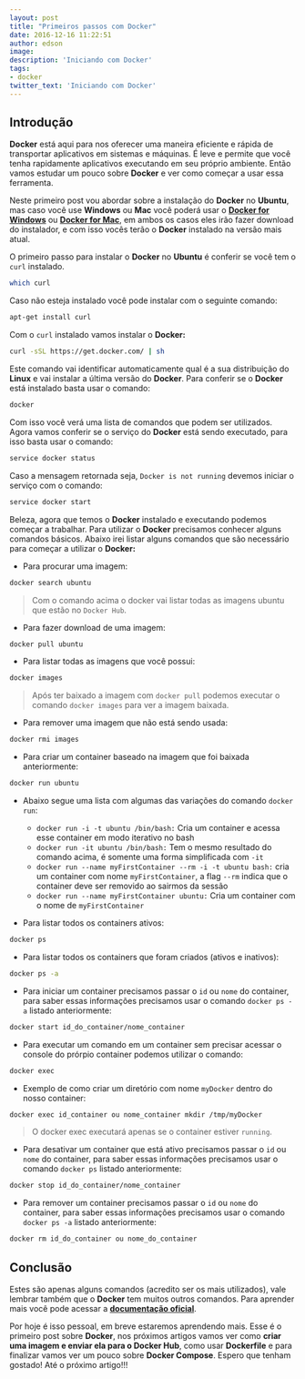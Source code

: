 ```yaml
---
layout: post
title: "Primeiros passos com Docker"
date: 2016-12-16 11:22:51
author: edson
image:
description: 'Iniciando com Docker'
tags:
- docker
twitter_text: 'Iniciando com Docker'
---
```


## Introdução

**Docker** está aqui para nos oferecer uma maneira eficiente e rápida de transportar aplicativos em sistemas e máquinas. É leve e permite que você tenha rapidamente aplicativos executando em seu próprio ambiente. Então vamos estudar um pouco sobre **Docker** e ver como começar a usar essa ferramenta.

Neste primeiro post vou abordar sobre a instalação do **Docker** no **Ubuntu**, mas caso você use **Windows** ou **Mac** você poderá
usar o **[Docker for Windows](http://www.docker.com/products/docker#/windows)** ou
**[Docker for Mac](https://www.docker.com/products/docker#/mac)**, em ambos os casos eles irão fazer download do instalador, e com isso vocês terão o **Docker** instalado na versão mais atual.

O primeiro passo para instalar o **Docker** no **Ubuntu** é conferir se você tem o `curl` instalado.

```bash
which curl
```

Caso não esteja instalado você pode instalar com o seguinte comando:

```bash
apt-get install curl
```

Com o `curl` instalado vamos instalar o **Docker:**

```bash
curl -sSL https://get.docker.com/ | sh
```

Este comando vai identificar automaticamente qual é a sua distribuição do **Linux** e vai instalar a última versão do **Docker**.
Para conferir se o **Docker** está instalado basta usar o comando:

```bash
docker
```

Com isso você verá uma lista de comandos que podem ser utilizados. Agora vamos conferir se o serviço do **Docker** está sendo executado,
para isso basta usar o comando:

```bash
service docker status
```

Caso a mensagem retornada seja, `Docker is not running` devemos iniciar o serviço com o comando:

```bash
service docker start
```

Beleza, agora que temos o **Docker** instalado e executando podemos começar a trabalhar. Para utilizar o **Docker** precisamos conhecer alguns comandos básicos. Abaixo irei listar alguns comandos que são necessário para começar a utilizar o **Docker:**

- Para procurar uma imagem:

```bash
docker search ubuntu
```

> Com o comando acima o docker vai listar todas as imagens ubuntu que estão no `Docker Hub`.

- Para fazer download de uma imagem:

```bash
docker pull ubuntu
```

- Para listar todas as imagens que você possui:

```bash
docker images
```

> Após ter baixado a imagem com `docker pull` podemos executar o comando `docker images` para ver a imagem baixada.

- Para remover uma imagem que não está sendo usada:

```bash
docker rmi images
```

- Para criar um container baseado na imagem que foi baixada anteriormente:

```bash
docker run ubuntu
```

- Abaixo segue uma lista com algumas das variações do comando `docker run`:

  - `docker run -i -t ubuntu /bin/bash:` Cria um container e acessa esse container em modo iterativo no bash
  - `docker run -it ubuntu /bin/bash:` Tem o mesmo resultado do comando acima, é somente uma forma simplificada com `-it`
  - `docker run --name myFirstContainer --rm -i -t ubuntu bash:` cria um container com nome `myFirstContainer`, a flag `--rm` indica que o container deve ser removido ao sairmos da sessão
  - `docker run --name myFirstContainer ubuntu:` Cria um container com o nome de `myFirstContainer`

- Para listar todos os containers ativos:

```bash
docker ps
```

- Para listar todos os containers que foram criados (ativos e inativos):

```bash
docker ps -a
```

- Para iniciar um container precisamos passar o `id` ou `nome` do container, para saber essas informações precisamos usar o comando `docker ps -a` listado anteriormente:

```bash
docker start id_do_container/nome_container
```

- Para executar um comando em um container sem precisar acessar o console do prórpio container podemos utilizar o comando:

```bash
docker exec
```

- Exemplo de como criar um diretório com nome `myDocker` dentro do nosso container:

```bash
docker exec id_container ou nome_container mkdir /tmp/myDocker
```

> O docker exec executará apenas se o container estiver `running`.

- Para desativar um container que está ativo precisamos passar o `id` ou `nome` do container, para saber essas informações precisamos usar o comando `docker ps` listado anteriormente:

```bash
docker stop id_do_container/nome_container
```

- Para remover um container precisamos passar o `id` ou `nome` do container, para saber essas informações precisamos usar o comando `docker ps -a` listado anteriormente:

```bash
docker rm id_do_container ou nome_do_container
```

## Conclusão

Estes são apenas alguns comandos (acredito ser os mais utilizados), vale lembrar também que o **Docker** tem muitos outros comandos. Para aprender mais você pode acessar a **[documentação oficial](https://docs.docker.com/engine/reference/commandline/cli/)**.

Por hoje é isso pessoal, em breve estaremos aprendendo mais. Esse é o primeiro post sobre **Docker**, nos próximos artigos vamos ver como **criar uma imagem e enviar ela para o Docker Hub**, como usar **Dockerfile** e para finalizar vamos ver um pouco sobre **Docker Compose**. Espero que tenham gostado! Até o próximo artigo!!!
